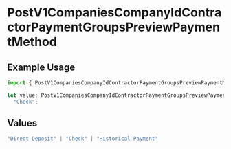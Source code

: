# PostV1CompaniesCompanyIdContractorPaymentGroupsPreviewPaymentMethod

## Example Usage

```typescript
import { PostV1CompaniesCompanyIdContractorPaymentGroupsPreviewPaymentMethod } from "@gusto/embedded-api/models/operations";

let value: PostV1CompaniesCompanyIdContractorPaymentGroupsPreviewPaymentMethod =
  "Check";
```

## Values

```typescript
"Direct Deposit" | "Check" | "Historical Payment"
```